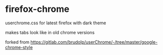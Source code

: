 # firefox-chrome
userchrome.css for latest firefox with dark theme

makes tabs look like in old chrome versions

forked from https://gitlab.com/brudolp/userChrome/-/tree/master/google-chrome-style
